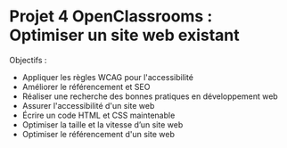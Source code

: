 # Projet 4 OpenClassrooms : Optimiser un site web existant

Objectifs :
- Appliquer les règles WCAG pour l'accessibilité
- Améliorer le référencement et SEO
- Réaliser une recherche des bonnes pratiques en développement web
- Assurer l'accessibilité d'un site web
- Écrire un code HTML et CSS maintenable
- Optimiser la taille et la vitesse d’un site web
- Optimiser le référencement d'un site web
